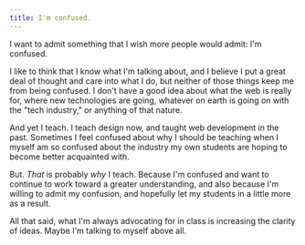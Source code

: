 ```yaml
---
title: I'm confused.
---
```


I want to admit something that I wish more people would admit: I'm confused.

I like to think that I know what I'm talking about, and I believe I put a great deal of thought and care into what I do, but neither of those things keep me from being confused. I don't have a good idea about what the web is really for, where new technologies are going, whatever on earth is going on with the "tech industry," or anything of that nature.

And yet I teach. I teach design now, and taught web development in the past. Sometimes I feel confused about why I should be teaching when I myself am so confused about the industry my own students are hoping to become better acquainted with.

But. <em>That</em> is probably <em>why</em> I teach. Because I'm confused and want to continue to work toward a greater understanding, and also because I'm willing to admit my confusion, and hopefully let my students in a little more as a result.

All that said, what I'm always advocating for in class is increasing the clarity of ideas. Maybe I'm talking to myself above all.